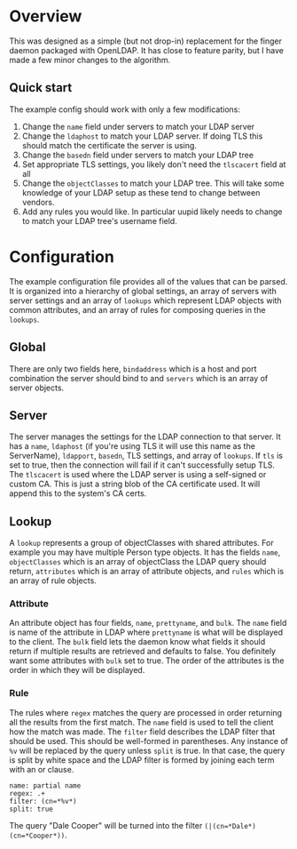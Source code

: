 # Overview
This was designed as a simple (but not drop-in) replacement for the finger
daemon packaged with OpenLDAP. It has close to feature parity, but I have made a
few minor changes to the algorithm.

## Quick start
The example config should work with only a few modifications:

1. Change the `name` field under servers to match your LDAP server
2. Change the `ldaphost` to match your LDAP server. If doing TLS this should match the certificate the server is using.
3. Change the `basedn` field under servers to match your LDAP tree
4. Set appropriate TLS settings, you likely don't need the `tlscacert` field at all
5. Change the `objectClasses` to match your LDAP tree. This will take some knowledge of your LDAP setup as these tend to change between vendors.
6. Add any rules you would like. In particular uupid likely needs to change to match your LDAP tree's username field.

# Configuration
The example configuration file provides all of the values that can be parsed.
It is organized into a hierarchy of global settings, an array of servers with
server settings and an array of `lookups` which represent LDAP objects with
common attributes, and an array of rules for composing queries in the `lookups`.

## Global

There are only two fields here, `bindaddress` which is a host and port
combination the server should bind to and `servers` which is an array of server
objects.

## Server
The server manages the settings for the LDAP connection to that server. It has
a `name`, `ldaphost` (if you're using TLS it will use this name as the
ServerName), `ldapport`, `basedn`, TLS settings, and array of
`lookups`. If `tls` is set to true, then the connection will fail if it can't
successfully setup TLS. The `tlscacert` is used where the LDAP server is using
a self-signed or custom CA. This is just a string blob of the CA certificate
used. It will append this to the system's CA certs.

## Lookup
A `lookup` represents a group of objectClasses with shared attributes. For
example you may have multiple Person type objects. It has the fields `name`,
`objectClasses` which is an array of objectClass the LDAP query should
return, `attributes` which is an array of attribute objects, and `rules`
which is an array of rule objects.

### Attribute
An attribute object has four fields, `name`, `prettyname`, and `bulk`. The
`name` field is name of the attribute in LDAP where `prettyname` is what will
be displayed to the client. The `bulk` field lets the daemon know what fields
it should return if multiple results are retrieved and defaults to false. You
definitely want some attributes with `bulk` set to true. The order of the
attributes is the order in which they will be displayed.

### Rule
The rules where `regex` matches the query are processed in order returning all the results from the first match. The `name` field is used to tell the client how the match was made. The `filter` field describes the LDAP filter that should be used. This should be well-formed in parentheses. Any instance of `%v` will be replaced by the query unless `split` is true. In that case, the query is split by white space and the LDAP filter is formed by joining each term with an or clause.

    name: partial name
    regex: .+
    filter: (cn=*%v*)
    split: true

The query "Dale Cooper" will be turned into the filter `(|(cn=*Dale*)(cn=*Cooper*))`.
